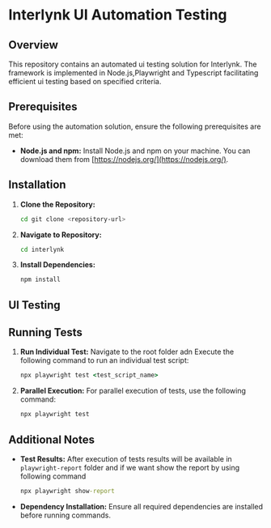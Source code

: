 # Interlynk UI Automation Testing

## Overview

This repository contains an automated ui testing solution for Interlynk. The framework is implemented in Node.js,Playwright and Typescript facilitating efficient ui testing based on specified criteria.

## Prerequisites

Before using the automation solution, ensure the following prerequisites are met:

- **Node.js and npm:** Install Node.js and npm on your machine. You can download them from [https://nodejs.org/](https://nodejs.org/).

## Installation

1. **Clone the Repository:**
    ```bash
   cd git clone <repository-url>
   ```
2. **Navigate to Repository:**

   ```bash
   cd interlynk
   ```

3. **Install Dependencies:**
   ```bash
   npm install
   ```

## UI Testing

## Running Tests

1. **Run Individual Test:**
   Navigate to the root folder adn Execute the following command to run an individual test script:

   ```cmd
   npx playwright test <test_script_name>
   ```

2. **Parallel Execution:**
   For parallel execution of tests, use the following command:
   ```cmd
   npx playwright test
   ```

## Additional Notes

- **Test Results:**
  After execution of tests results will be available in `playwright-report` folder and if we want show the report by using following command
  ```cmd
  npx playwright show-report
  ```
- **Dependency Installation:**
  Ensure all required dependencies are installed before running commands.